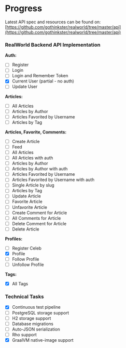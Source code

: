 # Progress

Latest API spec and resources can be found on: [https://github.com/gothinkster/realworld/tree/master/api](https://github.com/gothinkster/realworld/tree/master/api)

### RealWorld Backend API Implementation

**Auth:**
  - [ ] Register
  - [ ] Login
  - [ ] Login and Remember Token
  - [x] Current User (partial - no auth)
  - [ ] Update User

**Articles:**
  - [ ] All Articles
  - [ ] Articles by Author
  - [ ] Articles Favorited by Username
  - [ ] Articles by Tag

**Articles, Favorite, Comments:**
  - [ ] Create Article
  - [ ] Feed
  - [ ] All Articles
  - [ ] All Articles with auth
  - [ ] Articles by Author
  - [ ] Articles by Author with auth
  - [ ] Articles Favorited by Username
  - [ ] Articles Favorited by Username with auth
  - [ ] Single Article by slug
  - [ ] Articles by Tag
  - [ ] Update Article
  - [ ] Favorite Article
  - [ ] Unfavorite Article
  - [ ] Create Comment for Article
  - [ ] All Comments for Article
  - [ ] Delete Comment for Article
  - [ ] Delete Article

**Profiles:**
  - [ ] Register Celeb
  - [x] Profile
  - [ ] Follow Profile
  - [ ] Unfollow Profile

**Tags:**
  - [x] All Tags

### Technical Tasks

  - [x] Continuous test pipeline
  - [ ] PostgreSQL storage support
  - [ ] H2 storage support
  - [ ] Database migrations
  - [ ] Auto-JSON serialization
  - [ ] Rho support
  - [x] GraalVM native-image support

